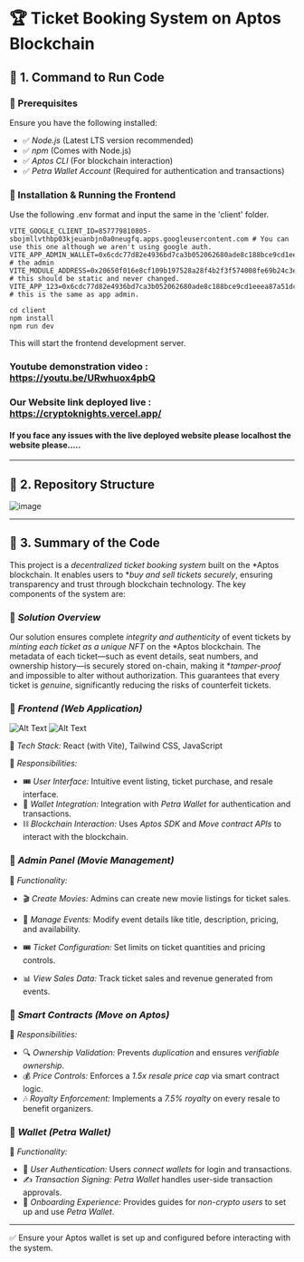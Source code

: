 # 🏆 Ticket Booking System on Aptos Blockchain

## 📌 1. Command to Run Code

### 🔹 Prerequisites
Ensure you have the following installed:
- ✅ *Node.js* (Latest LTS version recommended)
- ✅ *npm* (Comes with Node.js)
- ✅ *Aptos CLI* (For blockchain interaction)
- ✅ *Petra Wallet Account* (Required for authentication and transactions)

### 🚀 Installation & Running the Frontend
Use the following .env format and input the same in the 'client' folder.
```
VITE_GOOGLE_CLIENT_ID=857779810805-sbojmllvthbp03kjeuanbjn0a0neugfq.apps.googleusercontent.com # You can use this one although we aren't using google auth.
VITE_APP_ADMIN_WALLET=0x6cdc77d82e4936bd7ca3b052062680ade8c188bce9cd1eeea87a51dc4a8bf6d8 # the admin 
VITE_MODULE_ADDRESS=0x20650f016e8cf109b197528a28f4b2f3f574008fe69b24c3e2b75bd1b8a8aecd # this should be static and never changed.
VITE_APP_123=0x6cdc77d82e4936bd7ca3b052062680ade8c188bce9cd1eeea87a51dc4a8bf6d8 # this is the same as app admin.
```
```
cd client
npm install
npm run dev
```

This will start the frontend development server.

### Youtube demonstration video : https://youtu.be/URwhuox4pbQ
### Our Website link deployed live : https://cryptoknights.vercel.app/

#### If you face any issues with the live deployed website please localhost the website please.....

---

## 📂 2. Repository Structure
![image](https://github.com/user-attachments/assets/ed4fd6b8-ef48-45c2-b448-05c179127acd)


---

## 📝 3. Summary of the Code
This project is a *decentralized ticket booking system* built on the *Aptos blockchain. It enables users to **buy and sell tickets securely*, ensuring transparency and trust through blockchain technology. The key components of the system are:

### 🔹 *Solution Overview*
Our solution ensures complete *integrity and authenticity* of event tickets by *minting each ticket as a unique NFT* on the *Aptos blockchain. The metadata of each ticket—such as event details, seat numbers, and ownership history—is securely stored on-chain, making it **tamper-proof* and impossible to alter without authorization. This guarantees that every ticket is *genuine*, significantly reducing the risks of counterfeit tickets.

### 🎨 *Frontend (Web Application)*

![Alt Text](https://github.com/RandomYapper/CryptoKnights/blob/main/image_assets/home.jpeg)
![Alt Text](https://github.com/RandomYapper/CryptoKnights/blob/main/image_assets/Dashboard.jpeg)

📌 *Tech Stack:* React (with Vite), Tailwind CSS, JavaScript

🔹 *Responsibilities:*
- 🎟️ *User Interface:* Intuitive event listing, ticket purchase, and resale interface.
- 🔗 *Wallet Integration:* Integration with *Petra Wallet* for authentication and transactions.
- ⛓️ *Blockchain Interaction:* Uses *Aptos SDK* and *Move contract APIs* to interact with the blockchain.


### 🔑 *Admin Panel (Movie Management)*

🔹 *Functionality:*
- 🎬 *Create Movies:* Admins can create new movie listings for ticket sales.

- 📝 *Manage Events:* Modify event details like title, description, pricing, and availability.

- 🎟 *Ticket Configuration:* Set limits on ticket quantities and pricing controls.

- 📊 *View Sales Data:* Track ticket sales and revenue generated from events.

### 🔗 *Smart Contracts (Move on Aptos)*
🔹 *Responsibilities:*
- 🔍 *Ownership Validation:* Prevents *duplication* and ensures *verifiable ownership*.
- 💰 *Price Controls:* Enforces a *1.5x resale price cap* via smart contract logic.
- 🎶 *Royalty Enforcement:* Implements a *7.5% royalty* on every resale to benefit organizers.

### 🔑 *Wallet (Petra Wallet)*
🔹 *Functionality:*
- 🔐 *User Authentication:* Users *connect wallets* for login and transactions.
- ✍️ *Transaction Signing:* *Petra Wallet* handles user-side transaction approvals.
- 📖 *Onboarding Experience:* Provides guides for *non-crypto users* to set up and use *Petra Wallet*.

---

✅ Ensure your Aptos wallet is set up and configured before interacting with the system.
